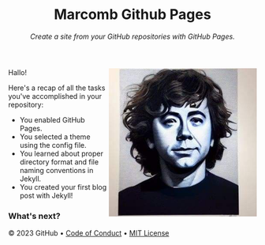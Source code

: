 
<header>

# Marcomb Github Pages
_Create a site from your GitHub repositories with GitHub Pages._

</header>
<img src=/images/FB_IMG_1672747576971.jpg alt=celebrate width=300 align=right>

Hallo!

Here's a recap of all the tasks you've accomplished in your repository:
- You enabled GitHub Pages.
- You selected a theme using the config file.
- You learned about proper directory format and file naming conventions in Jekyll.
- You created your first blog post with Jekyll!

### What's next?

<footer>

&copy; 2023 GitHub &bull; [Code of Conduct](https://www.contributor-covenant.org/version/2/1/code_of_conduct/code_of_conduct.md) &bull; [MIT License](https://gh.io/mit)

</footer>

